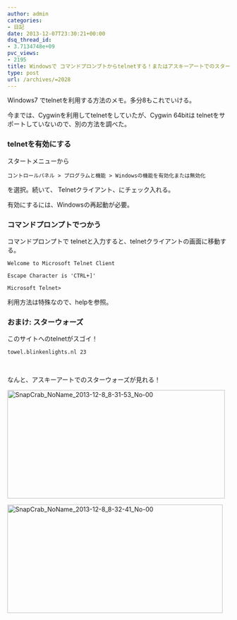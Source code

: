 ```yaml
---
author: admin
categories:
- 日記
date: 2013-12-07T23:30:21+00:00
dsq_thread_id:
- 3.7134748e+09
pvc_views:
- 2195
title: Windowsで コマンドプロンプトからtelnetする！またはアスキーアートでのスターウォーズがスゴイ件
type: post
url: /archives/=2028
---
```


Windows7 でtelnetを利用する方法のメモ。多分8もこれでいける。

今までは、Cygwinを利用してtelnetをしていたが、Cygwin 64bitは telnetをサポートしていないので、別の方法を調べた。

### telnetを有効にする

スタートメニューから

    コントロールパネル > プログラムと機能 > Windowsの機能を有効化または無効化
    

を選択。続いて、 Telnetクライアント、にチェック入れる。

有効にするには、Windowsの再起動が必要。

### コマンドプロンプトでつかう

コマンドプロンプトで telnetと入力すると、telnetクライアントの画面に移動する。

    Welcome to Microsoft Telnet Client
    
    Escape Character is 'CTRL+]'
    
    Microsoft Telnet>
    

利用方法は特殊なので、helpを参照。

### おまけ: スターウォーズ

このサイトへのtelnetがスゴイ！

    towel.blinkenlights.nl 23 
    

&#160;

なんと、アスキーアートでのスターウォーズが見れる！

[<img title="SnapCrab_NoName_2013-12-8_8-31-53_No-00" style="border-top: 0px; border-right: 0px; background-image: none; border-bottom: 0px; padding-top: 0px; padding-left: 0px; border-left: 0px; display: inline; padding-right: 0px" border="0" alt="SnapCrab_NoName_2013-12-8_8-31-53_No-00" src="http://futurismo.biz/wp-content/uploads/SnapCrab_NoName_2013-12-8_8-31-53_No-00_thumb.jpg" width="493" height="246" />][1]

[<img title="SnapCrab_NoName_2013-12-8_8-32-41_No-00" style="border-top: 0px; border-right: 0px; background-image: none; border-bottom: 0px; padding-top: 0px; padding-left: 0px; border-left: 0px; display: inline; padding-right: 0px" border="0" alt="SnapCrab_NoName_2013-12-8_8-32-41_No-00" src="http://futurismo.biz/wp-content/uploads/SnapCrab_NoName_2013-12-8_8-32-41_No-00_thumb.jpg" width="488" height="246" />][2]

 [1]: http://futurismo.biz/wp-content/uploads/SnapCrab_NoName_2013-12-8_8-31-53_No-00.jpg
 [2]: http://futurismo.biz/wp-content/uploads/SnapCrab_NoName_2013-12-8_8-32-41_No-00.jpg